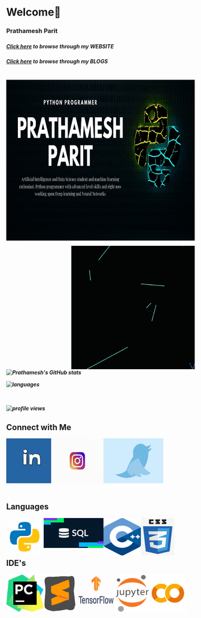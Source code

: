 # Welcome👋

<p>
  
<h3>Prathamesh Parit<h3>
<h5><a href="https://prathameshparit.github.io/">Click here</a> to browse through my WEBSITE<h5>
<h5><a href="https://mlnoobs.hashnode.dev/">Click here</a> to browse through my BLOGS<h5>
<br>
<img align="top" alt="python" src="https://github.com/prathameshparit/prathameshparit/blob/main/pythonpp.jpg" width="1920" height="430">

</p>
  
<p>
<img align="right" alt="gif" src="https://github.com/prathameshparit/prathameshparit/blob/main/Aritificial%20%20Intelligence.gif"  width="330" height="330">
</p>

![Prathamesh's GitHub stats](https://github-readme-stats.vercel.app/api?username=prathameshparit&hide_border=true&bg_color=135,000000,400040&text_color=ffffff&title_color=00cd00)

  


<img align="center" alt="languages" src="https://github-readme-stats.vercel.app/api/top-langs/?username=prathameshparit&hide=php&theme=cobalt">
  
  
<p>&nbsp;</p> 
  
<img align="center" alt="profile views" src="https://komarev.com/ghpvc/?username=prathameshparit&style=plastic&color=4c004c">
 
  
<p>
<h2> Connect with Me </h2>

<a href="https://www.linkedin.com/in/prathameshparit/"> <img align="left" alt="linkedin" src="https://github.com/prathameshparit/prathameshparit/blob/main/downsign-linked-in.gif" width="120" height="120" target="blank"> </a>

<a href="https://www.instagram.com/prathameshparit_/"> <img align="left" alt="linkedin" src="https://github.com/prathameshparit/prathameshparit/blob/main/instagram-old-logo-to-new-logo-gif.gif" width="140" height="120" target="blank"> </a>
  
<a href="https://twitter.com/OfficialParit"> <img align="left" alt="linkedin" src="https://github.com/prathameshparit/prathameshparit/blob/main/twitter.gif" width="160" height="120" target="blank"> </a>

</p>

<p>&nbsp;</p> 
<p>&nbsp;</p>
<p>&nbsp;</p>
<p>&nbsp;</p>
<p>&nbsp;</p>

<p>
<h2>Languages</h2>

<img align="left" alt="gif" src="https://github.com/prathameshparit/prathameshparit/blob/main/icons8-python.gif" width="100" height="100">

<img align="left" alt="gif" src="https://github.com/prathameshparit/prathameshparit/blob/main/sql.gif" width="160" height="80">

<img  align="left" alt="gif" src="https://github.com/prathameshparit/prathameshparit/blob/main/cpp.png" width="100" height="100">

<img align="left" alt="gif" src="https://github.com/prathameshparit/prathameshparit/blob/main/CSS.png" width="90" height="100">
<p>&nbsp;</p> 
</p>

<p>&nbsp;</p> 

<p>
<br />
<h2>IDE's</h2>

<img align="left" alt="gif" src="https://github.com/prathameshparit/prathameshparit/blob/main/PyCharrm.png" width="100" height="100">
  
<img align="left" alt="gif" src="https://github.com/prathameshparit/prathameshparit/blob/main/sublime.gif" width="90" height="100">

<img align="left" alt="gif" src="https://github.com/prathameshparit/prathameshparit/blob/main/tf.gif" width="102" height="100">

<img align="left" alt="gif" src="https://github.com/prathameshparit/prathameshparit/blob/main/Jupyter%20logo.png" width="90" height="100">

<img align="left" alt="gif" src="https://github.com/prathameshparit/prathameshparit/blob/main/Collab.png" width="100" height="100">

</p>  
  
   
